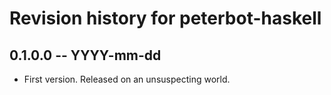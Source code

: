 # Revision history for peterbot-haskell

## 0.1.0.0  -- YYYY-mm-dd

* First version. Released on an unsuspecting world.
